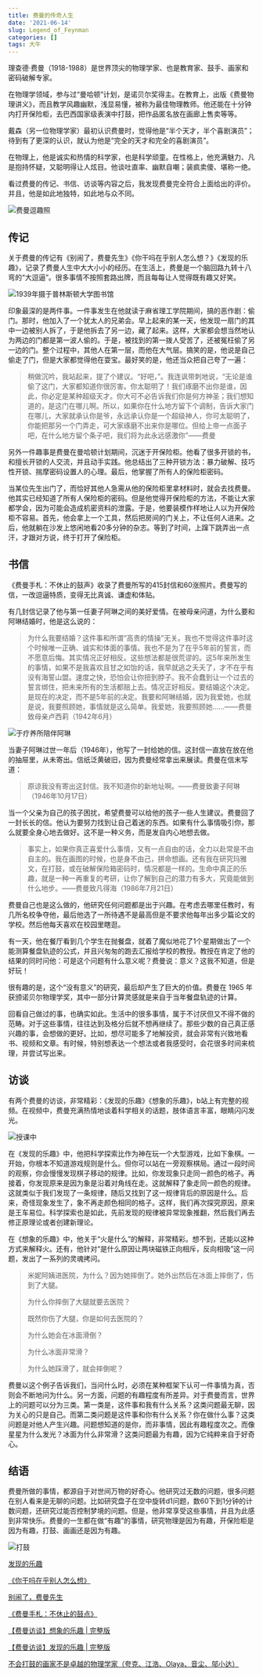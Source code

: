 ```yaml
---
title: 费曼的传奇人生
date: '2021-06-14'
slug: Legend_of_Feynman
categories: []
tags: 大牛
---
```


理查德·费曼（1918-1988）是世界顶尖的物理学家、也是教育家、鼓手、画家和密码破解专家。

在物理学领域，参与过“曼哈顿”计划，是诺贝尔奖得主。在教育上，出版《费曼物理讲义》，而且教学风趣幽默，浅显易懂，被称为最佳物理教师。他还能在十分钟内打开保险柜，去巴西国家级表演中打鼓，把作品匿名放在画廊上售卖等等。

戴森（另一位物理学家）最初认识费曼时，觉得他是“半个天才，半个喜剧演员”；待到有了更深的认识，就认为他是“完全的天才和完全的喜剧演员”。

在物理上，他是诚实和热情的科学家，也是科学顽童。在性格上，他充满魅力、凡是抱持怀疑，又聪明得让人炫目。他谈吐直率、幽默自嘲；装疯卖傻、堪称一绝。

看过费曼的传记、书信、访谈等内容之后，我发现费曼完全符合上面给出的评价。并且，他是如此地独特，如此地与众不同。

![费曼逗趣照](https://i.loli.net/2021/06/14/5uv9sGWRS8kFElp.jpg)

## 传记

关于费曼的传记有《别闹了，费曼先生》《你干吗在乎别人怎么想？》《发现的乐趣》，记录了费曼人生中大大小小的经历。在生活上，费曼是一个脑回路九转十八弯的“大逗逼”。很多事情不按照套路出牌，而且每每让人觉得既有趣又好笑。

![1939年摄于普林斯顿大学图书馆](https://i.loli.net/2021/06/14/KOtfAunghq3HpLe.jpg)

印象最深的是两件事。一件事发生在他就读于麻省理工学院期间，搞的恶作剧：偷门。那时，他加入了一个犹太人的兄弟会。早上起来的某一天，他发现一扇门的其中一边被别人拆了，于是他拆去了另一边，藏了起来。这样，大家都会想当然地认为两边的门都是第一波人偷的。于是，被找到的第一拨人受苦了，还被冤枉偷了另一边的门。整个过程中，其他人在第一层，而他在大气层。搞笑的是，他说是自己偷走了门，但是大家都觉得他在耍宝。最好笑的是，他还当众把自己夸了一遍：

>稍做沉吟，我站起来，提了个建议。“好吧，”。我连讽带刺地说，“无论是谁偷了这门，大家都知道你很厉害。你太聪明了！我们琢磨不出你是谁，因此，你必定是某种超级天才。你大可不必告诉我们你是何方神圣；我们想知道的，是这门在哪儿啊。所以，如果你在什么地方留下个调制，告诉大家门在哪儿，大家就承认你是爷，永远承认你是一个超级神人，你可太聪明了，你能把那另一个门弄走，可大家琢磨不出来你是哪位。但给上帝一点面子吧，在什么地方留个条子吧，我们将为此永远感激你”——费曼

另外一件趣事是费曼在曼哈顿计划期间，沉迷于开保险柜。他看了很多开锁的书，和擅⻓开锁的⼈交流，并且动手实践。他总结出了三种开锁⽅法：暴力破解、技巧性开锁、揣摩密码设置人的心理。最后，他掌握了所有⼈的保险柜密码。

当某位先生出门了，而恰好其他人急需从他的保险柜里拿材料时，就会去找费曼。他其实已经知道了所有人保险柜的密码。但是他觉得开保险柜的方法，不能让大家都学会，因为可能会造成机密资料的泄露。于是，他要装模作样地让人以为开保险柜不容易。首先，他会拿上一个工具，然后把房间的门关上，不让任何人进来。之后，他就躺在沙发上悠闲地看20多分钟的杂志。等到了时间，上蹿下跳弄出一点汗，才跟对方说，终于打开了保险柜。

## 书信

《费曼手札：不休止的鼓声》收录了费曼所写的415封信和60涨照片。费曼写的信，一改逗逼特质，变得无比真诚、谦虚和体贴。

有几封信记录了他与第一任妻子阿琳之间的美好爱情。在被母亲问道，为什么要和阿琳结婚时，他是这么说的：

> 为什么我要结婚？这件事和所谓“高贵的情操”无关。我也不觉得这件事时这个时候唯一正确、诚实和体面的事情。我也不是为了在乎5年前的誓言，而不愿意后悔。其实情况正好相反。这些想法都是很荒谬的。这5年来所发生的事情，如果不是我喜欢且甘之如饴的话，我早就逃之夭夭了，才不在乎有没有海誓山盟。速度之快，恐怕会让你扭到脖子。我不会蠢到让一个过去的誓言绑住，把未来所有的生活都赔上去。情况正好相反。要结婚这个决定。是现在的决定，而不是5年前的决定。我要和阿琳结婚，因为我爱她，也就是说，我要照顾她，事情就是这么简单。我爱她，我要照顾她......——费曼致母亲卢西莉（1942年6月） 

![于疗养所陪伴阿琳](https://i.loli.net/2021/06/14/DkiUMg41JHeSv6Z.png)

当妻子阿琳过世一年后（1946年），他写了一封给她的信。这封信一直放在放在他的抽屉里，从未寄出。信纸泛黄破旧，因为费曼经常拿出来展读。费曼在信末写道：

> 原谅我没有寄出这封信。我不知道你的新地址啊。——费曼致妻子阿琳（1946年10月17日）

当一个父亲为自己的孩子困扰，希望费曼可以给他的孩子一些人生建议。费曼回了一封长长的信。他认为要努力找到让自己着迷的东西。如果有什么事情吸引你，那么就要全身心地去做好。这不是一种义务，而是发自内心地想去做。

> 事实上，如果你真正喜爱什么事情，又有一点自由的话，全力以赴常是不由自主的。我在画图的时候，也是身不由己，拼命想画。还有我在研究玛雅文，在打鼓，或在破解保险箱密码时，情况都是一样的。生命中真正的乐趣，就是一种一再重复的考研，让你了解到自己的潜力有多大，究竟能做到什么地步。——费曼致凡得海（1986年7月21日）

费曼自己也是这么做的，他研究任何问题都是出于兴趣。在考虑去哪里任教时，有几所名校争夺他，最后他选了一所待遇不是最高但是不要求他每年出多少篇论文的学校。然后他每天喜欢在校园里瞎逛。

有一天，他在餐厅看到几个学生在抛餐盘，就着了魔似地花了1个星期做出了一个能测算餐盘轨迹的公式，并且兴匆匆的跑去汇报给学校的教授。教授在肯定了他的结果的同时问他：可是这个问题有什么意义呢？费曼说：意义？这我不知道，但是好玩！

很有趣的是，这个“没有意义”的研究，最后却产生了巨大的价值。费曼在 1965 年获颁诺贝尔物理学奖，其中一部分计算灵感就是来自于当年餐盘轨迹的计算。

回看自己做过的事，也确实如此。生活中的很多事情，属于不讨厌但又不得不做的范畴。对于这些事情，往往达到及格分后就不想再继续了。那些少数的自己真正感兴趣的事，会想做的更好。比如，想尽可能多了地解投资，就会非常有兴致地看书、视频和文章。有时候，特别想表达一个想法或者我感受时，会花很多时间来梳理，并尝试写出来。

## 访谈

有两个费曼的访谈，非常精彩：《发现的乐趣》《想象的乐趣》，b站上有完整的视频。在视频中，费曼充满热情地谈着科学相关的话题，肢体语言丰富，眼睛闪闪发光。

![授课中](https://i.loli.net/2021/06/14/lHhtnKF3qiB4Mep.png)

在《发现的乐趣》中，他把科学探索比作为神在玩一个大型游戏，比如下象棋。一开始，你根本不知道游戏规则是什么。但你可以站在一旁观察棋局。通过一段时间的观察，你会慢慢发现棋子移动的规律。比如，你发现象只走同一颜色的格子。再接着，你发现原来是因为象是沿着对角线在走。这就解释了象走同一颜色的规律。这就类似于我们发现了一条规律，随后又找到了这一规律背后的原因是什么。后来，奇怪现象发生了，象不再走颜色相同的格子。这样，我们再次探究原因，原来是王车易位。科学探索也是如此，先前发现的规律被异常现象推翻，然后我们再去修正原理论或者创建新理论。

在《想象的乐趣》中，他关于“火是什么”的解释，非常精彩。想不到，还能以这种方式来解释火。还有，他针对“是什么原因让两块磁铁正向相斥，反向相吸”这一问题，发出了一系列的灵魂拷问。

> 米妮阿姨进医院，为什么？因为她摔倒了。她外出然后在冰面上摔倒了，伤到了大腿。
>
> 为什么你摔倒了大腿就要去医院？
>
> 既然你伤了大腿，你是如何去医院的？
>
> 为什么她会在冰面滑倒？
>
> 为什么冰面非常滑？
>
> 为什么她踩滑了，就会摔倒呢？

费曼以这个例子告诉我们，当问什么时，必须在某种框架下认可一件事情为真，否则会不断地问为什么。另一方面，问题的有趣程度有所差异。对于费曼而言，世界上的问题可以分为三类。第一类是，这件事和我有什么关系？这类问题最无聊，因为关心的只是自己。而第二类问题是这件事和你有什么关系？你在做什么事？这类问题是对他人产生兴趣。问题想知道的是你，而非事情，因此有趣程度次之。而像星星为什么发光？冰面为什么非常滑？这类问题最为有趣，因为它纯粹来自于好奇心。

## 结语

费曼所做的事情，都源自于对世间万物的好奇心。他研究过无数的问题，很多问题在别人看来是无聊的问题。比如研究盘子在空中旋转d1问题，数60下到1分钟的计数问题，还研究过能否控制梦境的问题。但是，他非常享受这些事情，并且为此感到非常快乐。费曼的一生都在做“有趣”的事情，研究物理是因为有趣，开保险柜是因为有趣，打鼓、画画还是因为有趣。

![打鼓](https://i.loli.net/2021/06/14/QPsZiVzxoqMyhtd.png)

[发现的乐趣](https://book.douban.com/subject/26776967/)

[《你干吗在乎别人怎么想》](https://book.douban.com/subject/1318796/)

[别闹了，费曼先生](https://book.douban.com/subject/1037602/)

[《费曼手札：不休止的鼓点》](https://book.douban.com/subject/33413970/)

[【费曼访谈】想象的乐趣 | 完整版](https://www.bilibili.com/video/BV1wo4y197nX)

[【费曼访谈】发现的乐趣 | 完整版](https://www.bilibili.com/video/BV1PK4y1U7aC)

[不会打鼓的画家不是卓越的物理学家（夸克、江浩、Olaya、⾳尘、邬⼩达）](https://www.bilibili.com/video/BV1uD4y1S7yh?from=search&seid=133032864700956970)

